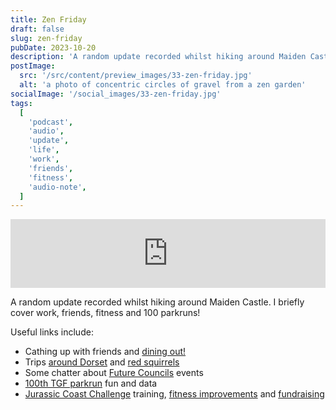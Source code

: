 ```yaml
---
title: Zen Friday
draft: false
slug: zen-friday
pubDate: 2023-10-20
description: 'A random update recorded whilst hiking around Maiden Castle. I briefly cover work, friends, fitness and 100 parkruns!'
postImage:
  src: '/src/content/preview_images/33-zen-friday.jpg'
  alt: 'a photo of concentric circles of gravel from a zen garden'
socialImage: '/social_images/33-zen-friday.jpg'
tags:
  [
    'podcast',
    'audio',
    'update',
    'life',
    'work',
    'friends',
    'fitness',
    'audio-note',
  ]
---
```


<iframe src="https://embed.acast.com/660872d53207c3001751e852/zen-friday?accentColor=F0F2F5&bgColor=e40404&secondaryColor=F0F2F5" frameBorder="0" width="100%" height="110px" class="audioplayer"></iframe>

A random update recorded whilst hiking around Maiden Castle. I briefly cover work, friends, fitness and 100 parkruns!

Useful links include:

- Cathing up with friends and [dining out!](https://mallowlondon.com/)
- Trips [around Dorset](https://www.nationaltrust.org.uk/visit/dorset/corfe-castle) and [red squirrels](https://www.nationaltrust.org.uk/visit/dorset/brownsea-island/the-rare-red-squirrel-on-brownsea-island)
- Some chatter about [Future Councils](https://dluhcdigital.blog.gov.uk/2023/09/07/future-councils-gathering-feedback-from-the-sector/) events
- [100th TGF parkrun](https://fb.watch/nOm-Lv99vn/) fun and data
- [Jurassic Coast Challenge](https://www.ultrachallenge.com/jurassic-coast-challenge/) training, [fitness improvements](https://www.strava.com/athletes/1170885) and [fundraising](https://www.justgiving.com/page/disco-jurassic-challenge)

